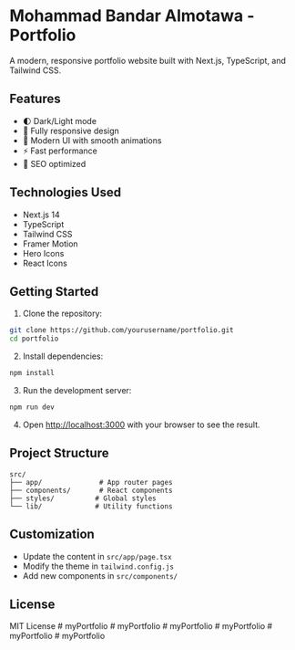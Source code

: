 # Mohammad Bandar Almotawa - Portfolio

A modern, responsive portfolio website built with Next.js, TypeScript, and Tailwind CSS.

## Features

- 🌓 Dark/Light mode
- 📱 Fully responsive design
- 🎨 Modern UI with smooth animations
- ⚡ Fast performance
- 🎯 SEO optimized

## Technologies Used

- Next.js 14
- TypeScript
- Tailwind CSS
- Framer Motion
- Hero Icons
- React Icons

## Getting Started

1. Clone the repository:
```bash
git clone https://github.com/yourusername/portfolio.git
cd portfolio
```

2. Install dependencies:
```bash
npm install
```

3. Run the development server:
```bash
npm run dev
```

4. Open [http://localhost:3000](http://localhost:3000) with your browser to see the result.

## Project Structure

```
src/
├── app/              # App router pages
├── components/       # React components
├── styles/          # Global styles
└── lib/             # Utility functions
```

## Customization

- Update the content in `src/app/page.tsx`
- Modify the theme in `tailwind.config.js`
- Add new components in `src/components/`

## License

MIT License #   m y P o r t f o l i o  
 #   m y P o r t f o l i o  
 #   m y P o r t f o l i o  
 #   m y P o r t f o l i o  
 #   m y P o r t f o l i o  
 #   m y P o r t f o l i o  
 